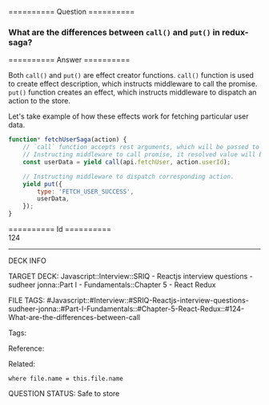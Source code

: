 ========== Question ==========  

### What are the differences between `call()` and `put()` in redux-saga?  

========== Answer ==========  

Both `call()` and `put()` are effect creator functions. `call()` function is used to create effect description, which instructs middleware to call the promise. `put()` function creates an effect, which instructs middleware to dispatch an action to the store.

Let's take example of how these effects work for fetching particular user data.

```javascript
function* fetchUserSaga(action) {
    // `call` function accepts rest arguments, which will be passed to `api.fetchUser` function.
    // Instructing middleware to call promise, it resolved value will be assigned to `userData` variable
    const userData = yield call(api.fetchUser, action.userId);

    // Instructing middleware to dispatch corresponding action.
    yield put({
        type: 'FETCH_USER_SUCCESS',
        userData,
    });
}
```

========== Id ==========  
124

---

DECK INFO

TARGET DECK: Javascript::Interview::SRIQ - Reactjs interview questions - sudheer jonna::Part I - Fundamentals::Chapter 5 - React Redux

FILE TAGS: #Javascript::#Interview::#SRIQ-Reactjs-interview-questions-sudheer-jonna::#Part-I-Fundamentals::#Chapter-5-React-Redux::#124-What-are-the-differences-between-call

Tags:

Reference:

Related:

```dataview
where file.name = this.file.name
```

QUESTION STATUS: Safe to store
